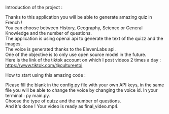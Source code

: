 Introduction of the project :

Thanks to this application you will be able to generate amazing quiz in French !  
You can choose between History, Geography, Science or General Knowledge and the number of questions.  
The application is using openai api to generate the text of the quizz and the images.  
The voice is generated thanks to the ElevenLabs api.  
One of the objective is to only use open source model in the future.  
Here is the link of the tiktok account on which I post videos 2 times a day : https://www.tiktok.com/@cultureetoi  

How to start using this amazing code : 

Please fill the blank in the config.py file with your own API keys, in the same file you will be able to change the voice by changing the voice id.
In your terminal : py main.py.  
Choose the type of quizz and the number of questions.  
And it's done ! Your video is ready as final_video.mp4.  
